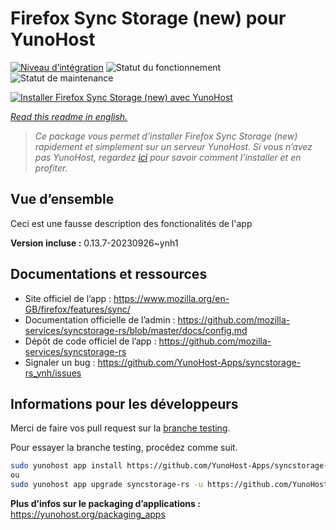 <!--
N.B.: This README was automatically generated by https://github.com/YunoHost/apps/tree/master/tools/README-generator
It shall NOT be edited by hand.
-->

# Firefox Sync Storage (new) pour YunoHost

[![Niveau d’intégration](https://dash.yunohost.org/integration/syncstorage-rs.svg)](https://dash.yunohost.org/appci/app/syncstorage-rs) ![Statut du fonctionnement](https://ci-apps.yunohost.org/ci/badges/syncstorage-rs.status.svg) ![Statut de maintenance](https://ci-apps.yunohost.org/ci/badges/syncstorage-rs.maintain.svg)

[![Installer Firefox Sync Storage (new) avec YunoHost](https://install-app.yunohost.org/install-with-yunohost.svg)](https://install-app.yunohost.org/?app=syncstorage-rs)

*[Read this readme in english.](./README.md)*

> *Ce package vous permet d’installer Firefox Sync Storage (new) rapidement et simplement sur un serveur YunoHost.
Si vous n’avez pas YunoHost, regardez [ici](https://yunohost.org/#/install) pour savoir comment l’installer et en profiter.*

## Vue d’ensemble

Ceci est une fausse description des fonctionalités de l'app


**Version incluse :** 0.13.7-20230926~ynh1
## Documentations et ressources

* Site officiel de l’app : <https://www.mozilla.org/en-GB/firefox/features/sync/>
* Documentation officielle de l’admin : <https://github.com/mozilla-services/syncstorage-rs/blob/master/docs/config.md>
* Dépôt de code officiel de l’app : <https://github.com/mozilla-services/syncstorage-rs>
* Signaler un bug : <https://github.com/YunoHost-Apps/syncstorage-rs_ynh/issues>

## Informations pour les développeurs

Merci de faire vos pull request sur la [branche testing](https://github.com/YunoHost-Apps/syncstorage-rs_ynh/tree/testing).

Pour essayer la branche testing, procédez comme suit.

``` bash
sudo yunohost app install https://github.com/YunoHost-Apps/syncstorage-rs_ynh/tree/testing --debug
ou
sudo yunohost app upgrade syncstorage-rs -u https://github.com/YunoHost-Apps/syncstorage-rs_ynh/tree/testing --debug
```

**Plus d’infos sur le packaging d’applications :** <https://yunohost.org/packaging_apps>